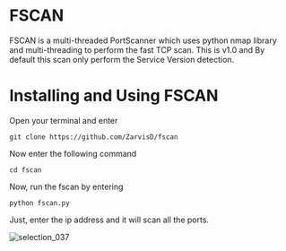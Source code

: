 # FSCAN

FSCAN is a multi-threaded PortScanner which uses python nmap library and multi-threading to perform the fast TCP scan.
This is v1.0 and By default this scan only perform the Service Version detection.

# Installing and Using FSCAN

Open your terminal and enter 

```
git clone https://github.com/ZarvisD/fscan
```
Now enter the following command

```
cd fscan
```

Now, run the fscan by entering

```
python fscan.py
```

Just, enter the ip address and it will scan all the ports.

![selection_037](https://user-images.githubusercontent.com/13596702/37364404-7253f1ee-2720-11e8-9188-bc95bd1c7915.png)

